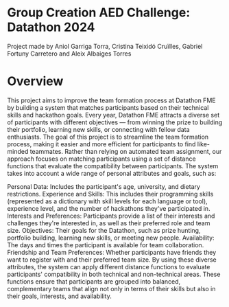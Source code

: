 # Group Creation AED Challenge: Datathon 2024
Project made by Aniol Garriga Torra, Cristina Teixidó Cruïlles, Gabriel Fortuny Carretero and Aleix Albaiges Torres
# Overview
This project aims to improve the team formation process at Datathon FME by building a system that matches participants based on their technical skills and hackathon goals.
Every year, Datathon FME attracts a diverse set of participants with different objectives — from winning the prize to building their portfolio, learning new skills, or connecting with fellow data enthusiasts. The goal of this project is to streamline the team formation process, making it easier and more efficient for participants to find like-minded teammates.
Rather than relying on automated team assignment, our approach focuses on matching participants using a set of distance functions that evaluate the compatibility between participants. The system takes into account a wide range of personal attributes and goals, such as:

Personal Data: Includes the participant's age, university, and dietary restrictions.
Experience and Skills: This includes their programming skills (represented as a dictionary with skill levels for each language or tool), experience level, and the number of hackathons they've participated in.
Interests and Preferences: Participants provide a list of their interests and challenges they're interested in, as well as their preferred role and team size.
Objectives: Their goals for the Datathon, such as prize hunting, portfolio building, learning new skills, or meeting new people.
Availability: The days and times the participant is available for team collaboration.
Friendship and Team Preferences: Whether participants have friends they want to register with and their preferred team size.
By using these diverse attributes, the system can apply different distance functions to evaluate participants' compatibility in both technical and non-technical areas. These functions ensure that participants are grouped into balanced, complementary teams that align not only in terms of their skills but also in their goals, interests, and availability.
